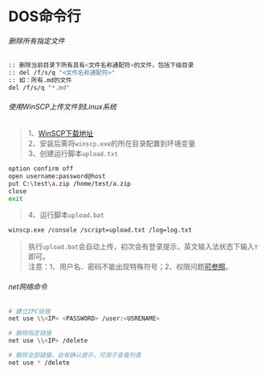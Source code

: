 # DOS命令行

###### 删除所有指定文件

```bash
:: 删除当前目录下所有具有<文件名称通配符>的文件，包括下级目录
:: del /f/s/q "<文件名称通配符>"
:: 如：所有.md的文件
del /f/s/q "*.md"
```

###### 使用WinSCP上传文件到Linux系统

> 1、[WinSCP下载地址](https://winscp.net/eng/download.php)  
> 2、安装后需将```winscp.exe```的所在目录配置到环境变量  
> 3、创建运行脚本```upload.txt```  

```bash
option confirm off
open username:password@host 
put C:\test\a.zip /home/test/a.zip
close
exit
```

> 4、运行脚本```upload.bat```  

```bash
winscp.exe /console /script=upload.txt /log=log.txt
```

> 执行```upload.bat```会自动上传，初次会有登录提示，英文输入法状态下输入```Y```即可。  
> 注意：1、用户名、密码不能出现特殊符号；2、权限问题[可参照](../linux/cmd.md#用户操作)。  

###### net网络命令

```bash
# 建立IPC链接
net use \\<IP> <PASSWORD> /user:<USRENAME>

# 删除指定链接
net use \\<IP> /delete

# 删除全部链接，会有确认提示，可用于查看列表
net use * /delete
```